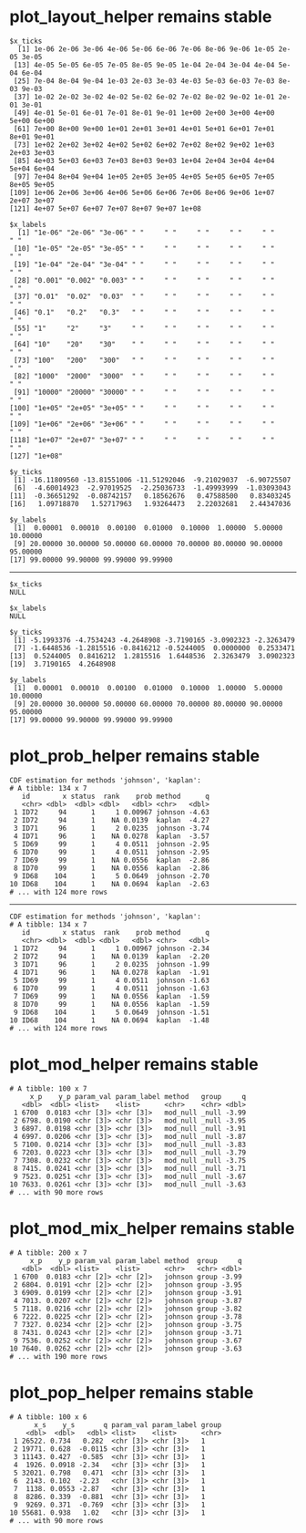 # plot_layout_helper remains stable

    $x_ticks
      [1] 1e-06 2e-06 3e-06 4e-06 5e-06 6e-06 7e-06 8e-06 9e-06 1e-05 2e-05 3e-05
     [13] 4e-05 5e-05 6e-05 7e-05 8e-05 9e-05 1e-04 2e-04 3e-04 4e-04 5e-04 6e-04
     [25] 7e-04 8e-04 9e-04 1e-03 2e-03 3e-03 4e-03 5e-03 6e-03 7e-03 8e-03 9e-03
     [37] 1e-02 2e-02 3e-02 4e-02 5e-02 6e-02 7e-02 8e-02 9e-02 1e-01 2e-01 3e-01
     [49] 4e-01 5e-01 6e-01 7e-01 8e-01 9e-01 1e+00 2e+00 3e+00 4e+00 5e+00 6e+00
     [61] 7e+00 8e+00 9e+00 1e+01 2e+01 3e+01 4e+01 5e+01 6e+01 7e+01 8e+01 9e+01
     [73] 1e+02 2e+02 3e+02 4e+02 5e+02 6e+02 7e+02 8e+02 9e+02 1e+03 2e+03 3e+03
     [85] 4e+03 5e+03 6e+03 7e+03 8e+03 9e+03 1e+04 2e+04 3e+04 4e+04 5e+04 6e+04
     [97] 7e+04 8e+04 9e+04 1e+05 2e+05 3e+05 4e+05 5e+05 6e+05 7e+05 8e+05 9e+05
    [109] 1e+06 2e+06 3e+06 4e+06 5e+06 6e+06 7e+06 8e+06 9e+06 1e+07 2e+07 3e+07
    [121] 4e+07 5e+07 6e+07 7e+07 8e+07 9e+07 1e+08
    
    $x_labels
      [1] "1e-06" "2e-06" "3e-06" " "     " "     " "     " "     " "     " "    
     [10] "1e-05" "2e-05" "3e-05" " "     " "     " "     " "     " "     " "    
     [19] "1e-04" "2e-04" "3e-04" " "     " "     " "     " "     " "     " "    
     [28] "0.001" "0.002" "0.003" " "     " "     " "     " "     " "     " "    
     [37] "0.01"  "0.02"  "0.03"  " "     " "     " "     " "     " "     " "    
     [46] "0.1"   "0.2"   "0.3"   " "     " "     " "     " "     " "     " "    
     [55] "1"     "2"     "3"     " "     " "     " "     " "     " "     " "    
     [64] "10"    "20"    "30"    " "     " "     " "     " "     " "     " "    
     [73] "100"   "200"   "300"   " "     " "     " "     " "     " "     " "    
     [82] "1000"  "2000"  "3000"  " "     " "     " "     " "     " "     " "    
     [91] "10000" "20000" "30000" " "     " "     " "     " "     " "     " "    
    [100] "1e+05" "2e+05" "3e+05" " "     " "     " "     " "     " "     " "    
    [109] "1e+06" "2e+06" "3e+06" " "     " "     " "     " "     " "     " "    
    [118] "1e+07" "2e+07" "3e+07" " "     " "     " "     " "     " "     " "    
    [127] "1e+08"
    
    $y_ticks
     [1] -16.11809560 -13.81551006 -11.51292046  -9.21029037  -6.90725507
     [6]  -4.60014923  -2.97019525  -2.25036733  -1.49993999  -1.03093043
    [11]  -0.36651292  -0.08742157   0.18562676   0.47588500   0.83403245
    [16]   1.09718870   1.52717963   1.93264473   2.22032681   2.44347036
    
    $y_labels
     [1]  0.00001  0.00010  0.00100  0.01000  0.10000  1.00000  5.00000 10.00000
     [9] 20.00000 30.00000 50.00000 60.00000 70.00000 80.00000 90.00000 95.00000
    [17] 99.00000 99.90000 99.99000 99.99900
    

---

    $x_ticks
    NULL
    
    $x_labels
    NULL
    
    $y_ticks
     [1] -5.1993376 -4.7534243 -4.2648908 -3.7190165 -3.0902323 -2.3263479
     [7] -1.6448536 -1.2815516 -0.8416212 -0.5244005  0.0000000  0.2533471
    [13]  0.5244005  0.8416212  1.2815516  1.6448536  2.3263479  3.0902323
    [19]  3.7190165  4.2648908
    
    $y_labels
     [1]  0.00001  0.00010  0.00100  0.01000  0.10000  1.00000  5.00000 10.00000
     [9] 20.00000 30.00000 50.00000 60.00000 70.00000 80.00000 90.00000 95.00000
    [17] 99.00000 99.90000 99.99000 99.99900
    

# plot_prob_helper remains stable

    CDF estimation for methods 'johnson', 'kaplan':
    # A tibble: 134 x 7
       id        x status  rank    prob method      q
       <chr> <dbl>  <dbl> <dbl>   <dbl> <chr>   <dbl>
     1 ID72     94      1     1 0.00967 johnson -4.63
     2 ID72     94      1    NA 0.0139  kaplan  -4.27
     3 ID71     96      1     2 0.0235  johnson -3.74
     4 ID71     96      1    NA 0.0278  kaplan  -3.57
     5 ID69     99      1     4 0.0511  johnson -2.95
     6 ID70     99      1     4 0.0511  johnson -2.95
     7 ID69     99      1    NA 0.0556  kaplan  -2.86
     8 ID70     99      1    NA 0.0556  kaplan  -2.86
     9 ID68    104      1     5 0.0649  johnson -2.70
    10 ID68    104      1    NA 0.0694  kaplan  -2.63
    # ... with 124 more rows

---

    CDF estimation for methods 'johnson', 'kaplan':
    # A tibble: 134 x 7
       id        x status  rank    prob method      q
       <chr> <dbl>  <dbl> <dbl>   <dbl> <chr>   <dbl>
     1 ID72     94      1     1 0.00967 johnson -2.34
     2 ID72     94      1    NA 0.0139  kaplan  -2.20
     3 ID71     96      1     2 0.0235  johnson -1.99
     4 ID71     96      1    NA 0.0278  kaplan  -1.91
     5 ID69     99      1     4 0.0511  johnson -1.63
     6 ID70     99      1     4 0.0511  johnson -1.63
     7 ID69     99      1    NA 0.0556  kaplan  -1.59
     8 ID70     99      1    NA 0.0556  kaplan  -1.59
     9 ID68    104      1     5 0.0649  johnson -1.51
    10 ID68    104      1    NA 0.0694  kaplan  -1.48
    # ... with 124 more rows

# plot_mod_helper remains stable

    # A tibble: 100 x 7
         x_p    y_p param_val param_label method   group     q
       <dbl>  <dbl> <list>    <list>      <chr>    <chr> <dbl>
     1 6700  0.0183 <chr [3]> <chr [3]>   mod_null _null -3.99
     2 6798. 0.0190 <chr [3]> <chr [3]>   mod_null _null -3.95
     3 6897. 0.0198 <chr [3]> <chr [3]>   mod_null _null -3.91
     4 6997. 0.0206 <chr [3]> <chr [3]>   mod_null _null -3.87
     5 7100. 0.0214 <chr [3]> <chr [3]>   mod_null _null -3.83
     6 7203. 0.0223 <chr [3]> <chr [3]>   mod_null _null -3.79
     7 7308. 0.0232 <chr [3]> <chr [3]>   mod_null _null -3.75
     8 7415. 0.0241 <chr [3]> <chr [3]>   mod_null _null -3.71
     9 7523. 0.0251 <chr [3]> <chr [3]>   mod_null _null -3.67
    10 7633. 0.0261 <chr [3]> <chr [3]>   mod_null _null -3.63
    # ... with 90 more rows

# plot_mod_mix_helper remains stable

    # A tibble: 200 x 7
         x_p    y_p param_val param_label method  group     q
       <dbl>  <dbl> <list>    <list>      <chr>   <chr> <dbl>
     1 6700  0.0183 <chr [2]> <chr [2]>   johnson group -3.99
     2 6804. 0.0191 <chr [2]> <chr [2]>   johnson group -3.95
     3 6909. 0.0199 <chr [2]> <chr [2]>   johnson group -3.91
     4 7013. 0.0207 <chr [2]> <chr [2]>   johnson group -3.87
     5 7118. 0.0216 <chr [2]> <chr [2]>   johnson group -3.82
     6 7222. 0.0225 <chr [2]> <chr [2]>   johnson group -3.78
     7 7327. 0.0234 <chr [2]> <chr [2]>   johnson group -3.75
     8 7431. 0.0243 <chr [2]> <chr [2]>   johnson group -3.71
     9 7536. 0.0252 <chr [2]> <chr [2]>   johnson group -3.67
    10 7640. 0.0262 <chr [2]> <chr [2]>   johnson group -3.63
    # ... with 190 more rows

# plot_pop_helper remains stable

    # A tibble: 100 x 6
          x_s    y_s       q param_val param_label group
        <dbl>  <dbl>   <dbl> <list>    <list>      <chr>
     1 26522. 0.734   0.282  <chr [3]> <chr [3]>   1    
     2 19771. 0.628  -0.0115 <chr [3]> <chr [3]>   1    
     3 11143. 0.427  -0.585  <chr [3]> <chr [3]>   1    
     4  1926. 0.0918 -2.34   <chr [3]> <chr [3]>   1    
     5 32021. 0.798   0.471  <chr [3]> <chr [3]>   1    
     6  2143. 0.102  -2.23   <chr [3]> <chr [3]>   1    
     7  1138. 0.0553 -2.87   <chr [3]> <chr [3]>   1    
     8  8286. 0.339  -0.881  <chr [3]> <chr [3]>   1    
     9  9269. 0.371  -0.769  <chr [3]> <chr [3]>   1    
    10 55681. 0.938   1.02   <chr [3]> <chr [3]>   1    
    # ... with 90 more rows

